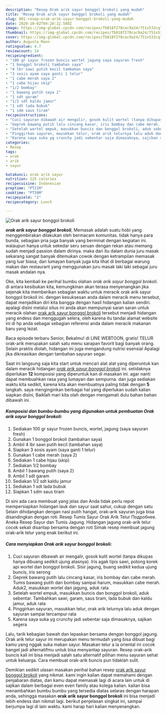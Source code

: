 ```yaml
---
description: "Resep Orak arik sayur bonggol brokoli yang mudah"
title: "Resep Orak arik sayur bonggol brokoli yang mudah"
slug: 801-resep-orak-arik-sayur-bonggol-brokoli-yang-mudah
date: 2020-10-02T04:28:22.588Z
image: https://img-global.cpcdn.com/recipes/fb818f278cac9a24/751x532cq70/orak-arik-sayur-bonggol-brokoli-foto-resep-utama.jpg
thumbnail: https://img-global.cpcdn.com/recipes/fb818f278cac9a24/751x532cq70/orak-arik-sayur-bonggol-brokoli-foto-resep-utama.jpg
cover: https://img-global.cpcdn.com/recipes/fb818f278cac9a24/751x532cq70/orak-arik-sayur-bonggol-brokoli-foto-resep-utama.jpg
author: Augusta Mann
ratingvalue: 4.7
reviewcount: 14
recipeingredient:
- "100 gr sayur frozen buncis wortel jagung saya sayuran fresh"
- "1 bonggol brokoli tambahan saya"
- "4 lbr sawi putih kecil tambahan saya"
- "3 sosis ayam saya ganti 1 telur"
- "1 cabe merah saya 2"
- "1 cabe hijau skip"
- "1/2 bombay"
- "1 bawang putih saya 2"
- "1 sdt garam"
- "1/2 sdt kaldu jamur"
- "1 sdt lada bubuk"
- "1 sdm saus tiram"
recipeinstructions:
- "Cuci sayuran dibawah air mengalir, gosok kulit wortel (tanpa dikupas hanya dibuang sedikit ujung atasnya). Iris agak tipis sawi, potong korek api wortel dan bonggol brokoli. Sisir jagung, buang sedikit kedua ujung buncis, iris serong"
- "Geprek bawang putih lalu cincang kasar, iris bombay dan cabe merah. Tumis bawang putih dan bombay sampai harum, masukkan cabe merah. Aduk2, masukkan wortel dan jagung, aduk rata"
- "Setelah wortel empuk, masukkan buncis dan bonggol brokoli, aduk sebentar. Tambahkan sawi, garam, saus tiram, lada bubuk dan kaldu jamur, aduk rata"
- "Pinggirkan sayuran, masukkan telur, orak arik telurnya lalu aduk dengan sayuran sampai tercampur rata"
- "Karena saya suka yg crunchy jadi sebentar saja dimasaknya, sajikan segera"
categories:
- Resep
tags:
- orak
- arik
- sayur

katakunci: orak arik sayur 
nutrition: 125 calories
recipecuisine: Indonesian
preptime: "PT21M"
cooktime: "PT39M"
recipeyield: "2"
recipecategory: Lunch

---
```



![Orak arik sayur bonggol brokoli](https://img-global.cpcdn.com/recipes/fb818f278cac9a24/751x532cq70/orak-arik-sayur-bonggol-brokoli-foto-resep-utama.jpg)

<b><i>orak arik sayur bonggol brokoli</i></b>, Memasak adalah suatu hobi yang menggembirakan dilakukan oleh bermacam komunitas. tidak hanya para bunda, sebagian pria juga banyak yang berminat dengan kegiatan ini. walaupun hanya untuk sekedar seru seruan dengan rekan atau memang sudah menjadi passion dalam dirinya. maka dari itu dalam dunia juru masak sekarang sangat banyak ditemukan cowok dengan ketrampilan memasak yang luar biasa, dan lumayan banyak juga kita lihat di berbagai warung makan dan restaurant yang menggunakan juru masak laki laki sebagai juru masak andalan nya.

Oke, kita kembali ke perihal bumbu olahan <i>orak arik sayur bonggol brokoli</i>. di antara kesibukan kita, kemungkinan akan terasa menyenangkan jika sejenak kita memberikan sebagian waktu untuk meracik orak arik sayur bonggol brokoli ini. dengan kesuksesan anda dalam meracik menu tersebut, dapat menjadikan diri kita bangga dengan hasil hidangan kalian sendiri. apalagi disini melalui situs ini anda akan mempunyai saran saran untuk meracik olahan <u>orak arik sayur bonggol brokoli</u> tersebut menjadi hidangan yang endess dan menggugah selera, oleh karena itu tandai alamat website ini di hp anda sebagai sebagian referensi anda dalam meracik makanan baru yang lezat.

Baca episode terbaru Senior, Bekalmu! di LINE WEBTOON, gratis! TELUR orak-arik merupakan salah satu menu sarapan favorit bagi banyak orang. Selain praktis diolah, hidangan ini juga mengandung nutrisi esensial Apalagi jika dikreasikan dengan tambahan sayuran segar.


Saat ini langsung saja kita start untuk mencari alat alat yang diperuntuk kan dalam meracik hidangan <u><i>orak arik sayur bonggol brokoli</i></u> ini. setidaknya diperlukan <b>12</b> komposisi yang diperuntuk kan di masakan ini. agar nanti dapat membuahkan rasa yang lumayan dan sempurna. dan juga sediakan waktu kita sedikit, karena kita akan membuatnya paling tidak dengan <b>5</b> langkah. saya menginginkan berbagai hal yang diperlukan sudah kalian siapkan disini, Baiklah mari kita olah dengan mengamati dulu bahan bahan dibawah ini.

<!--inarticleads1-->

##### Komposisi dan bumbu-bumbu yang digunakan untuk pembuatan Orak arik sayur bonggol brokoli:

1. Sediakan 100 gr sayur frozen buncis, wortel, jagung (saya sayuran fresh)
1. Gunakan 1 bonggol brokoli (tambahan saya)
1. Ambil 4 lbr sawi putih kecil (tambahan saya)
1. Siapkan 3 sosis ayam (saya ganti 1 telur)
1. Gunakan 1 cabe merah (saya 2)
1. Sediakan 1 cabe hijau (skip)
1. Sediakan 1/2 bombay
1. Ambil 1 bawang putih (saya 2)
1. Ambil 1 sdt garam
1. Sediakan 1/2 sdt kaldu jamur
1. Sediakan 1 sdt lada bubuk
1. Siapkan 1 sdm saus tiram


Di sini ada cara membuat yang jelas dan Anda tidak perlu repot mempersiapkan hidangan lauk dan sayur saat sahur, cukup dengan satu Selain dihidangkan dengan nasi putih hangat, orak-arik sayuran juga bisa disandingkan dengan roti. Resep Tumis Sayur Orak Arik Telur Подробнее. Aneka Resep Sayur dan Tumis Jagung. Hidangan jagung orak-arik telur cocok sekali disantap bersama dengan roti Simak resep membuat jagung orak-arik telur yang enak berikut ini. 

<!--inarticleads2-->

##### Cara menyiapkan Orak arik sayur bonggol brokoli:

1. Cuci sayuran dibawah air mengalir, gosok kulit wortel (tanpa dikupas hanya dibuang sedikit ujung atasnya). Iris agak tipis sawi, potong korek api wortel dan bonggol brokoli. Sisir jagung, buang sedikit kedua ujung buncis, iris serong
1. Geprek bawang putih lalu cincang kasar, iris bombay dan cabe merah. Tumis bawang putih dan bombay sampai harum, masukkan cabe merah. Aduk2, masukkan wortel dan jagung, aduk rata
1. Setelah wortel empuk, masukkan buncis dan bonggol brokoli, aduk sebentar. Tambahkan sawi, garam, saus tiram, lada bubuk dan kaldu jamur, aduk rata
1. Pinggirkan sayuran, masukkan telur, orak arik telurnya lalu aduk dengan sayuran sampai tercampur rata
1. Karena saya suka yg crunchy jadi sebentar saja dimasaknya, sajikan segera


Lalu, tarik kebagian bawah dan lepaskan bersama dengan bonggol jagung. Orak arik telur sayur ini merupakan menu termudah yang bisa dibuat bagi kamu yang nggak suka makan sayur. Masakan telur a la oriental ini cocok banget jadi alternatifmu untuk bisa menyantap sayuran. Resep orak-arik buncis kali ini bisa menjadi salah satu alternatif pilihan menu sayuran sehat untuk keluarga. Cara membuat orak-arik buncis pun tidaklah sulit. 

Demikian sedikit ulasan masakan perihal bahan resep <u>orak arik sayur bonggol brokoli</u> yang nikmat. kami ingin kalian dapat memahami dengan penjabaran diatas, dan kamu dapat memasak lagi di acara lain untuk di sajikan dalam berbagai even even family atau kolega kalian. kalian bisa menambahkan bumbu bumbu yang tersedia diatas selaras dengan harapan anda, sehingga masakan <b>orak arik sayur bonggol brokoli</b> ini bisa menjadi lebih endess dan nikmat lagi. berikut penjelasan singkat ini, sampai berjumpa lagi di lain waktu. kami harap hari kalian menyenangkan.
